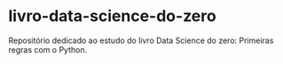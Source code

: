 # livro-data-science-do-zero
Repositório dedicado ao estudo do livro Data Science do zero: Primeiras regras com o Python.
